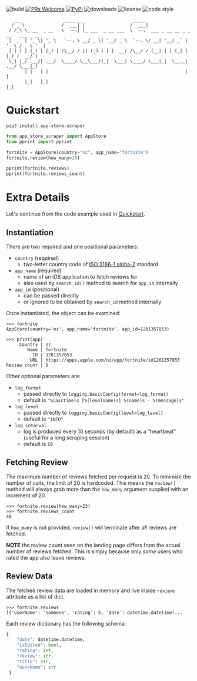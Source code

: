 ![build](https://img.shields.io/github/workflow/status/cowboy-bebug/app-store-scraper/Build)
[![PRs Welcome](https://img.shields.io/badge/PRs-welcome-brightgreen.svg)](https://github.com/cowboy-bebug/app-store-scraper/pulls)
[![PyPI](https://img.shields.io/pypi/v/app-store-scraper)](https://pypi.org/project/app-store-scraper/)
![downloads](https://img.shields.io/pypi/dm/app-store-scraper)
![license](https://img.shields.io/pypi/l/app-store-scraper)
![code style](https://img.shields.io/badge/code%20style-black-black)

```
   ___                _____ _                   _____
  / _ \              /  ___| |                 /  ___|
 / /_\ \_ __  _ __   \ `--.| |_ ___  _ __ ___  \ `--.  ___ _ __ __ _ _ __   ___ _ __
 |  _  | '_ \| '_ \   `--. \ __/ _ \| '__/ _ \  `--. \/ __| '__/ _` | '_ \ / _ \ '__|
 | | | | |_) | |_) | /\__/ / || (_) | | |  __/ /\__/ / (__| | | (_| | |_) |  __/ |
 \_| |_/ .__/| .__/  \____/ \__\___/|_|  \___| \____/ \___|_|  \__,_| .__/ \___|_|
       | |   | |                                                    | |
       |_|   |_|                                                    |_|
```

# Quickstart

```console
pip3 install app-store-scraper
```

```python
from app_store_scraper import AppStore
from pprint import pprint

fortnite = AppStore(country="nz", app_name="fortnite")
fortnite.review(how_many=20)

pprint(fortnite.reviews)
pprint(fortnite.reviews_count)
```


# Extra Details

Let's continue from the code example used in [Quickstart](#quickstart).


## Instantiation

There are two required and one positional parameters:

- `country` (required)
  - two-letter country code of [ISO 3166-1 alpha-2](https://en.wikipedia.org/wiki/ISO_3166-1_alpha-2) standard
- `app_name` (required)
  - name of an iOS application to fetch reviews for
  - also used by `search_id()` method to search for `app_id` internally
- `app_id` (positional)
  - can be passed directly
  - or ignored to be obtained by `search_id` method internally

Once instantiated, the object can be examined:
```pycon
>>> fortnite
AppStore(country='nz', app_name='fortnite', app_id=1261357853)
```
```pycon
>>> print(app)
     Country | nz
        Name | fortnite
          ID | 1261357853
         URL | https://apps.apple.com/nz/app/fortnite/id1261357853
Review count | 0
```

Other optional parameters are:

- `log_format`
  - passed directly to `logging.basicConfig(format=log_format)`
  - default is `"%(asctime)s [%(levelname)s] %(name)s - %(message)s"`
- `log_level`
  - passed directly to `logging.basicConfig(level=log_level)`
  - default is `"INFO"`
- `log_interval`
  - log is produced every 10 seconds (by default) as a "heartbeat" (useful for a long scraping session)
  - default is `10`


## Fetching Review

The maximum number of reviews fetched per request is 20. To minimise the number of calls, the limit of 20 is hardcoded. This means the `review()` method will always grab more than the `how_many` argument supplied with an increment of 20.

```pycon
>>> fortnite.review(how_many=33)
>>> fortnite.reviews_count
40
```

If `how_many` is not provided, `review()` will terminate after *all* reviews are fetched.

**NOTE** the review count seen on the landing page differs from the actual number of reviews fetched. This is simply because only *some* users who rated the app also leave reviews.


## Review Data

The fetched review data are loaded in memory and live inside `reviews` attribute as a list of dict.
```pycon
>>> fortnite.reviews
[{'userName': 'someone', 'rating': 5, 'date': datetime.datetime(...
```

Each review dictionary has the following schema:
```python
{
    "date": datetime.datetime,
    "isEdited": bool,
    "rating": int,
    "review": str,
    "title": str,
    "userName": str
 }
```
